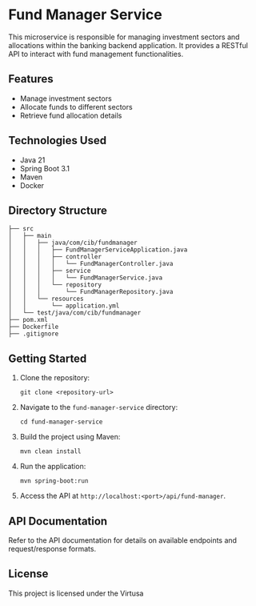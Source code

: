 # Fund Manager Service

This microservice is responsible for managing investment sectors and allocations within the banking backend application. It provides a RESTful API to interact with fund management functionalities.

## Features

- Manage investment sectors
- Allocate funds to different sectors
- Retrieve fund allocation details

## Technologies Used

- Java 21
- Spring Boot 3.1
- Maven
- Docker

## Directory Structure

```
├── src
│   ├── main
│   │   ├── java/com/cib/fundmanager
│   │   │   ├── FundManagerServiceApplication.java
│   │   │   ├── controller
│   │   │   │   └── FundManagerController.java
│   │   │   ├── service
│   │   │   │   └── FundManagerService.java
│   │   │   └── repository
│   │   │       └── FundManagerRepository.java
│   │   └── resources
│   │       └── application.yml
│   └── test/java/com/cib/fundmanager
├── pom.xml
├── Dockerfile
├── .gitignore
```

## Getting Started

1. Clone the repository:
   ```
   git clone <repository-url>
   ```

2. Navigate to the `fund-manager-service` directory:
   ```
   cd fund-manager-service
   ```

3. Build the project using Maven:
   ```
   mvn clean install
   ```

4. Run the application:
   ```
   mvn spring-boot:run
   ```

5. Access the API at `http://localhost:<port>/api/fund-manager`.

## API Documentation

Refer to the API documentation for details on available endpoints and request/response formats.

## License

This project is licensed under the Virtusa
